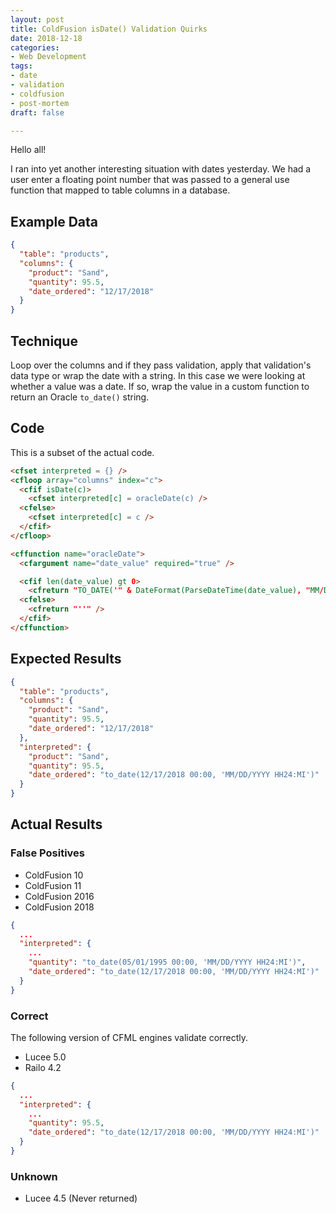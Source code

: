 ```yaml
---
layout: post
title: ColdFusion isDate() Validation Quirks
date: 2018-12-18
categories:
- Web Development
tags:
- date
- validation
- coldfusion
- post-mortem
draft: false

---
```

Hello all!

I ran into yet another interesting situation with dates yesterday. We had a user enter a floating point number that was passed to a general use function that mapped to table columns in a database.

## Example Data

```json
{
  "table": "products",
  "columns": {
    "product": "Sand",
    "quantity": 95.5,
    "date_ordered": "12/17/2018"
  }
}
```

## Technique

Loop over the columns and if they pass validation, apply that validation's data type or wrap the date with a string. In this case we were looking at whether a value was a date. If so, wrap the value in a custom function to return an Oracle `to_date()` string.

## Code

This is a subset of the actual code.

```html
<cfset interpreted = {} />
<cfloop array="columns" index="c">
  <cfif isDate(c)>
    <cfset interpreted[c] = oracleDate(c) />
  <cfelse>
    <cfset interpreted[c] = c />
  </cfif>
</cfloop>

<cffunction name="oracleDate">
  <cfargument name="date_value" required="true" />

  <cfif len(date_value) gt 0>
    <cfreturn "TO_DATE('" & DateFormat(ParseDateTime(date_value), "MM/DD/YYYY") & " " & TimeFormat(ParseDateTime(date_value), "HH:mm") & "','MM/DD/YYYY HH24:MI')" />
  <cfelse>
    <cfreturn "''" />
  </cfif>
</cffunction>
```

## Expected Results

```json
{
  "table": "products",
  "columns": {
    "product": "Sand",
    "quantity": 95.5,
    "date_ordered": "12/17/2018"
  },
  "interpreted": {
    "product": "Sand",
    "quantity": 95.5,
    "date_ordered": "to_date(12/17/2018 00:00, 'MM/DD/YYYY HH24:MI')"
  }
}
```

## Actual Results

### False Positives

- ColdFusion 10
- ColdFusion 11
- ColdFusion 2016
- ColdFusion 2018

```json
{
  ...
  "interpreted": {
    ...
    "quantity": "to_date(05/01/1995 00:00, 'MM/DD/YYYY HH24:MI')",
    "date_ordered": "to_date(12/17/2018 00:00, 'MM/DD/YYYY HH24:MI')"
  }
}
```

### Correct

The following version of CFML engines validate correctly.

- Lucee 5.0
- Railo 4.2

```json
{
  ...
  "interpreted": {
    ...
    "quantity": 95.5,
    "date_ordered": "to_date(12/17/2018 00:00, 'MM/DD/YYYY HH24:MI')"
  }
}
```

### Unknown

- Lucee 4.5 (Never returned)
